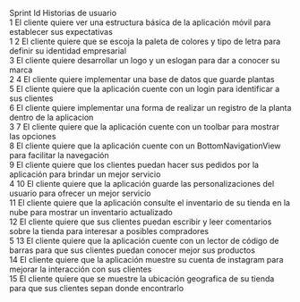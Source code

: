Sprint	Id	Historias de usuario						
	      1	El cliente quiere ver una estructura básica de la aplicación móvil para establecer sus expectativas						
1	      2	El cliente quiere que se escoja la paleta de colores y tipo de letra para definir su identidad empresarial						
	3	El cliente quiere desarrollar un logo y un eslogan para dar a conocer su marca						
2	4	El cliente quiere implementar una base de datos que guarde plantas						
	5	El cliente quiere que la aplicación cuente con un login para identificar a sus clientes						
	6	El cliente quiere implementar una forma de realizar un registro de la planta dentro de la aplicacion						
3	7	El cliente quiere que la aplicación cuente con un toolbar para mostrar las opciones						
	8	El cliente quiere que la aplicación cuente con un BottomNavigationView para facilitar la navegación						
	9	El cliente quiere que los clientes puedan hacer sus pedidos por la aplicación para brindar un mejor servicio						
4	10	El cliente quiere que la aplicación guarde las personalizaciones del usuario para ofrecer un mejor servicio						
	11	El cliente quiere que la aplicación consulte el inventario de su tienda en la nube para mostrar un inventario actualizado						
	12	El cliente quiere que sus clientes puedan escribir y leer comentarios sobre la tienda para interesar a posibles compradores						
5	13	El cliente quiere que la aplicación cuente con un lector de código de barras para que sus clientes puedan conocer mejor sus productos						
	14	El cliente quiere que la aplicación muestre su cuenta de instagram para mejorar la interacción con sus clientes						
	15	El cliente quiere que se muestre la ubicación geografica de su tienda para que sus clientes sepan donde encontrarlo						
